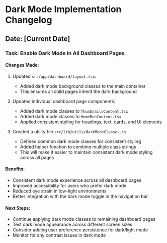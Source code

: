 # Dark Mode Implementation Changelog

## Date: [Current Date]

### Task: Enable Dark Mode in All Dashboard Pages

#### Changes Made:

1. Updated `src/app/dashboard/layout.tsx`:
   - Added dark mode background classes to the main container
   - This ensures all child pages inherit the dark background

2. Updated individual dashboard page components:
   - Added dark mode classes to `ThumbnailsContent.tsx`
   - Added dark mode classes to `HomeRunContent.tsx`
   - Applied consistent styling for headings, text, cards, and UI elements

3. Created a utility file `src/lib/utils/darkModeClasses.ts`:
   - Defined common dark mode classes for consistent styling
   - Added helper function to combine multiple class strings
   - This will make it easier to maintain consistent dark mode styling across all pages

#### Benefits:

- Consistent dark mode experience across all dashboard pages
- Improved accessibility for users who prefer dark mode
- Reduced eye strain in low-light environments
- Better integration with the dark mode toggle in the navigation bar

#### Next Steps:

- Continue applying dark mode classes to remaining dashboard pages
- Test dark mode appearance across different screen sizes
- Consider adding user preference persistence for dark/light mode
- Monitor for any contrast issues in dark mode 